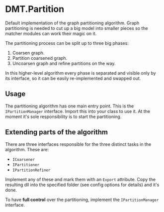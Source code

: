 ﻿DMT.Partition
=============

Default implementation of the graph partitioning algorithm. Graph partitioning
is needed to cut up a big model into smaller pieces so the matcher modules can
work their magic on it.

The partitioning process can be split up to three big phases:

1. Coarsen graph.
2. Partition coarsened graph.
3. Uncoarsen graph and refine partitions on the way.

In this higher-level algorithm every phase is separated and visible only by its
interface, so it can be easily re-implemented and swapped out.

Usage
-----

The partitioning algorithm has one main entry point. This is the
`IPartitionManager` interface. Import this into your class to use it. At the
moment it's sole responsibility is to start the partitioning.

Extending parts of the algorithm
--------------------------------

There are three interfaces responsible for the three distinct tasks in the
algorithm. These are:

* `ICoarsener`
* `IPartitioner`
* `IPartitionRefiner`

Implement any of these and mark them with an `Export` attribute. Copy the
resulting dll into the specified folder (see config options for details) and it's
done.

To have **full control** over the partitioning, implement the `IPartitionManager`
interface.
